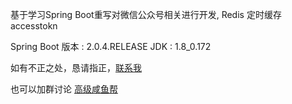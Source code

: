 基于学习Spring Boot重写对微信公众号相关进行开发, Redis 定时缓存accesstokn

Spring Boot 版本 : 2.0.4.RELEASE
JDK : 1.8_0.172

如有不正之处，恳请指正，<a href="mailto:philjingme@gmail.com">联系我</a>

也可以加群讨论 <a target="_blank" href="//shang.qq.com/wpa/qunwpa?idkey=9ad296404bd58e083ef862a7ef1858cce71daa28004c9851ade73b634720e403">高级咸鱼帮</a>
